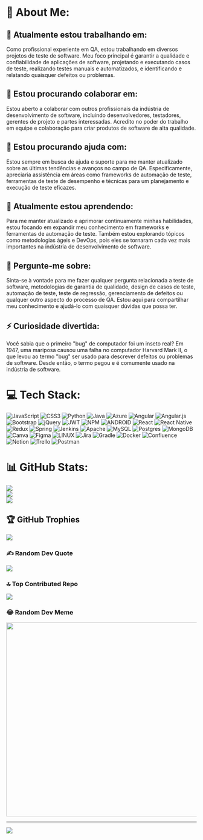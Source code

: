 # 💫 About Me:
## 🔭 Atualmente estou trabalhando em:
Como profissional experiente em QA, estou trabalhando em diversos projetos de teste de software. Meu foco principal é garantir a qualidade e confiabilidade de aplicações de software, projetando e executando casos de teste, realizando testes manuais e automatizados, e identificando e relatando quaisquer defeitos ou problemas.

## 👯 Estou procurando colaborar em:
Estou aberto a colaborar com outros profissionais da indústria de desenvolvimento de software, incluindo desenvolvedores, testadores, gerentes de projeto e partes interessadas. Acredito no poder do trabalho em equipe e colaboração para criar produtos de software de alta qualidade.

## 🤝 Estou procurando ajuda com:
Estou sempre em busca de ajuda e suporte para me manter atualizado sobre as últimas tendências e avanços no campo de QA. Especificamente, apreciaria assistência em áreas como frameworks de automação de teste, ferramentas de teste de desempenho e técnicas para um planejamento e execução de teste eficazes.

## 🌱 Atualmente estou aprendendo:
Para me manter atualizado e aprimorar continuamente minhas habilidades, estou focando em expandir meu conhecimento em frameworks e ferramentas de automação de teste. Também estou explorando tópicos como metodologias ágeis e DevOps, pois eles se tornaram cada vez mais importantes na indústria de desenvolvimento de software.

## 💬 Pergunte-me sobre:
Sinta-se à vontade para me fazer qualquer pergunta relacionada a teste de software, metodologias de garantia de qualidade, design de casos de teste, automação de teste, teste de regressão, gerenciamento de defeitos ou qualquer outro aspecto do processo de QA. Estou aqui para compartilhar meu conhecimento e ajudá-lo com quaisquer dúvidas que possa ter.

## ⚡ Curiosidade divertida:
Você sabia que o primeiro "bug" de computador foi um inseto real? Em 1947, uma mariposa causou uma falha no computador Harvard Mark II, o que levou ao termo "bug" ser usado para descrever defeitos ou problemas de software. Desde então, o termo pegou e é comumente usado na indústria de software.



# 💻 Tech Stack:
![JavaScript](https://img.shields.io/badge/javascript-%23323330.svg?style=for-the-badge&logo=javascript&logoColor=%23F7DF1E) ![CSS3](https://img.shields.io/badge/css3-%231572B6.svg?style=for-the-badge&logo=css3&logoColor=white) ![Python](https://img.shields.io/badge/python-3670A0?style=for-the-badge&logo=python&logoColor=ffdd54) ![Java](https://img.shields.io/badge/java-%23ED8B00.svg?style=for-the-badge&logo=java&logoColor=white) ![Azure](https://img.shields.io/badge/azure-%230072C6.svg?style=for-the-badge&logo=azure-devops&logoColor=white) ![Angular](https://img.shields.io/badge/angular-%23DD0031.svg?style=for-the-badge&logo=angular&logoColor=white) ![Angular.js](https://img.shields.io/badge/angular.js-%23E23237.svg?style=for-the-badge&logo=angularjs&logoColor=white) ![Bootstrap](https://img.shields.io/badge/bootstrap-%23563D7C.svg?style=for-the-badge&logo=bootstrap&logoColor=white) ![jQuery](https://img.shields.io/badge/jquery-%230769AD.svg?style=for-the-badge&logo=jquery&logoColor=white) ![JWT](https://img.shields.io/badge/JWT-black?style=for-the-badge&logo=JSON%20web%20tokens) ![NPM](https://img.shields.io/badge/NPM-%23000000.svg?style=for-the-badge&logo=npm&logoColor=white) ![ANDROID](https://img.shields.io/badge/android-%2320232a.svg?style=for-the-badge&logo=android&logoColor=%a4c639) ![React](https://img.shields.io/badge/react-%2320232a.svg?style=for-the-badge&logo=react&logoColor=%2361DAFB) ![React Native](https://img.shields.io/badge/react_native-%2320232a.svg?style=for-the-badge&logo=react&logoColor=%2361DAFB) ![Redux](https://img.shields.io/badge/redux-%23593d88.svg?style=for-the-badge&logo=redux&logoColor=white) ![Spring](https://img.shields.io/badge/spring-%236DB33F.svg?style=for-the-badge&logo=spring&logoColor=white) ![Jenkins](https://img.shields.io/badge/jenkins-%232C5263.svg?style=for-the-badge&logo=jenkins&logoColor=white) ![Apache](https://img.shields.io/badge/apache-%23D42029.svg?style=for-the-badge&logo=apache&logoColor=white) ![MySQL](https://img.shields.io/badge/mysql-%2300f.svg?style=for-the-badge&logo=mysql&logoColor=white) ![Postgres](https://img.shields.io/badge/postgres-%23316192.svg?style=for-the-badge&logo=postgresql&logoColor=white) ![MongoDB](https://img.shields.io/badge/MongoDB-%234ea94b.svg?style=for-the-badge&logo=mongodb&logoColor=white) ![Canva](https://img.shields.io/badge/Canva-%2300C4CC.svg?style=for-the-badge&logo=Canva&logoColor=white) 	![Figma](https://img.shields.io/badge/figma-%23F24E1E.svg?style=for-the-badge&logo=figma&logoColor=white) ![LINUX](https://img.shields.io/badge/Linux-FCC624?style=for-the-badge&logo=linux&logoColor=black) ![Jira](https://img.shields.io/badge/jira-%230A0FFF.svg?style=for-the-badge&logo=jira&logoColor=white) ![Gradle](https://img.shields.io/badge/Gradle-02303A.svg?style=for-the-badge&logo=Gradle&logoColor=white) ![Docker](https://img.shields.io/badge/docker-%230db7ed.svg?style=for-the-badge&logo=docker&logoColor=white) ![Confluence](https://img.shields.io/badge/confluence-%23172BF4.svg?style=for-the-badge&logo=confluence&logoColor=white) ![Notion](https://img.shields.io/badge/Notion-%23000000.svg?style=for-the-badge&logo=notion&logoColor=white) ![Trello](https://img.shields.io/badge/Trello-%23026AA7.svg?style=for-the-badge&logo=Trello&logoColor=white) ![Postman](https://img.shields.io/badge/Postman-FF6C37?style=for-the-badge&logo=postman&logoColor=white)
# 📊 GitHub Stats:
![](https://github-readme-stats.vercel.app/api?username=jose-paulo-95&theme=dark&hide_border=false&include_all_commits=false&count_private=false)<br/>
![](https://github-readme-streak-stats.herokuapp.com/?user=jose-paulo-95&theme=dark&hide_border=false)<br/>
![](https://github-readme-stats.vercel.app/api/top-langs/?username=jose-paulo-95&theme=dark&hide_border=false&include_all_commits=false&count_private=false&layout=compact)

## 🏆 GitHub Trophies
![](https://github-profile-trophy.vercel.app/?username=jose-paulo-95&theme=dracula&no-frame=false&no-bg=false&margin-w=4)

### ✍️ Random Dev Quote
![](https://quotes-github-readme.vercel.app/api?type=vetical&theme=radical)

### 🔝 Top Contributed Repo
![](https://github-contributor-stats.vercel.app/api?username=jose-paulo-95&limit=5&theme=dark&combine_all_yearly_contributions=true)

### 😂 Random Dev Meme
<img src="https://rm.up.railway.app/" width="512px"/>

---
[![](https://visitcount.itsvg.in/api?id=jose-paulo-95&icon=2&color=1)](https://visitcount.itsvg.in)

<!-- Proudly created with GPRM ( https://gprm.itsvg.in ) -->
